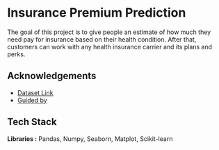 
# Insurance Premium Prediction

The goal of this project is to give people an estimate of how much they need pay for insurance based on their health condition. After that, customers can work with any health insurance carrier and its plans and perks. 


## Acknowledgements

 - [Dataset Link](https://www.kaggle.com/datasets/noordeen/insurance-premium-prediction)
 - [Guided by](linkedin.com/in/mayank953)



## Tech Stack

**Libraries :** Pandas, Numpy, Seaborn, Matplot, Scikit-learn





